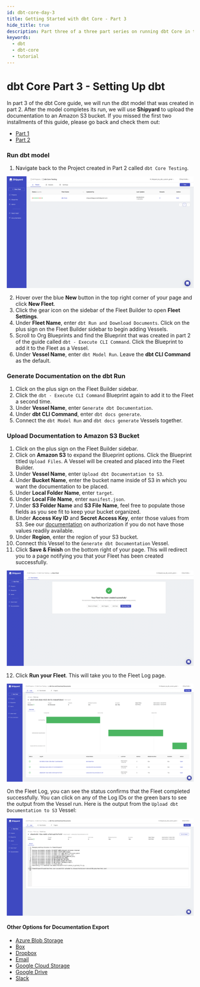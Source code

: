 ```yaml
---
id: dbt-core-day-3
title: Getting Started with dbt Core - Part 3
hide_title: true
description: Part three of a three part series on running dbt Core in the cloud.
keywords:
  - dbt
  - dbt-core
  - tutorial
---
```


# dbt Core Part 3 - Setting Up dbt

In part 3 of the dbt Core guide, we will run the dbt model that was created in part 2. After the model completes its run, we will use **Shipyard** to upload the documentation to an Amazon S3 bucket. If you missed the first two installments of this guide, please go back and check them out: 

  * [Part 1](dbt-core-day-1.md)
  * [Part 2](dbt-core-day-2.md)

### Run dbt model

1. Navigate back to the Project created in Part 2 called `dbt Core Testing`.

![](../.gitbook/assets/../../../.gitbook/assets/shipyard_2022_05_31_11_16_55.png)

2. Hover over the blue **New** button in the top right corner of your page and click **New Fleet**.
3. Click the gear icon on the sidebar of the Fleet Builder to open **Fleet Settings**.
4. Under **Fleet Name**, enter `dbt Run and Download Documents`. Click on the plus sign on the Fleet Builder sidebar to begin adding Vessels.
5. Scroll to Org Blueprints and find the Blueprint that was created in part 2 of the guide called `dbt - Execute CLI Command`. Click the Blueprint to add it to the Fleet as a Vessel.
6. Under **Vessel Name**, enter `dbt Model Run`. Leave the **dbt CLI Command** as the default.

### Generate Documentation on the dbt Run

1. Click on the plus sign on the Fleet Builder sidebar.
2. Click the `dbt - Execute CLI Command` Blueprint again to add it to the Fleet a second time. 
3. Under **Vessel Name**, enter `Generate dbt Documentation`.
4. Under **dbt CLI Command**, enter `dbt docs generate`.
5. Connect the `dbt Model Run` and `dbt docs generate` Vessels together. 


### Upload Documentation to Amazon S3 Bucket

1. Click on the plus sign on the Fleet Builder sidebar.
2. Click on **Amazon S3** to expand the Blueprint options. Click the Blueprint titled `Upload Files`. A Vessel will be created and placed into the Fleet Builder.
3. Under **Vessel Name**, enter `Upload dbt Documentation to S3`.
4. Under **Bucket Name**, enter the bucket name inside of S3 in which you want the documentation to be placed.
5. Under **Local Folder Name**, enter `target`.
6. Under **Local File Name**, enter `manifest.json`.
7. Under **S3 Folder Name** and **S3 File Name**, feel free to populate those fields as you see fit to keep your bucket organized.
8. Under **Access Key ID** and **Secret Access Key**, enter those values from S3. See our [documentation](https://www.shipyardapp.com/docs/blueprint-library/amazon-s3/amazon-s3-authorization/) on authorization if you do not have those values readily available.
9. Under **Region**, enter the region of your S3 bucket.
10. Connect this Vessel to the `Generate dbt Documentation` Vessel.
11. Click **Save & Finish** on the bottom right of your page. This will redirect you to a page notifying you that your Fleet has been created successfully.

![](../.gitbook/assets/../../../.gitbook/assets/shipyard_2022_05_31_11_47_26.png)

12. Click **Run your Fleet**. This will take you to the Fleet Log page.

![](../.gitbook/assets/../../../.gitbook/assets/shipyard_2022_05_31_13_46_29.png)

On the Fleet Log, you can see the status confirms that the Fleet completed successfully. You can click on any of the Log IDs or the green bars to see the output from the Vessel run. Here is the output from the `Upload dbt Documentation to S3` Vessel:

![](../.gitbook/assets/../../../.gitbook/assets/shipyard_2022_05_31_13_48_51.png)

#### Other Options for Documentation Export

* [Azure Blob Storage](https://www.shipyardapp.com/docs/blueprint-library/azure-blob-storage/azure-blob-storage-overview/)
* [Box](https://www.shipyardapp.com/docs/blueprint-library/box/box-overview/)
* [Dropbox](https://www.shipyardapp.com/docs/blueprint-library/dropbox/dropbox-overview/)
* [Email](https://www.shipyardapp.com/docs/blueprint-library/email/email-overview/)
* [Google Cloud Storage](https://www.shipyardapp.com/docs/blueprint-library/google-cloud-storage/google-cloud-storage-overview/)
* [Google Drive](https://www.shipyardapp.com/docs/blueprint-library/google-drive/google-drive-overview/)
* [Slack](https://www.shipyardapp.com/docs/blueprint-library/slack/slack-overview/)